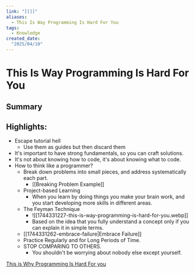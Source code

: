 ```yaml
---
link: "[[]]"
aliases: 
  - This Is Way Programming Is Hard For You
tags:
  - Knowledge
created_date:
  "2025/04/10"
---
```

# This Is Way Programming Is Hard For You
## Summary

## Highlights: 
- Escape tutorial hell
	- Use them as guides but then discard them
- It's important to have strong fundamentals, so you can craft solutions.
- It's not about knowing how to code, it's about knowing what to code.
- How to think like a programmer?
	- Break down problems into small pieces, and address systematically each part.
		- [[Breaking Problem Example]]
	- Project-based Learning
		- When you learn by doing things you make your brain work, and you start developing more skills in different areas.
	- The Feyman Technique
		- ![[1744331227-this-is-way-programming-is-hard-for-you.webp]]
		- Based on the idea that you fully understand a concept only if you can explain it in simple terms.
	- [[1744331262-embrace-failure|Embrace Failure]]
	- Practice Regularly and for Long Periods of Time.
	- STOP COMPARING TO OTHERS.
		- You shouldn't be worrying about nobody else except yourself.

[This is Why Programming Is Hard For you](https://www.youtube.com/watch?v=SS19Q-_saCc)